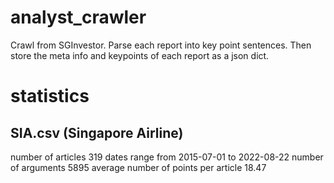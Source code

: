 # analyst_crawler

Crawl from SGInvestor. Parse each report into key point sentences. Then store the meta info and keypoints of each report as a json dict.

# statistics
## SIA.csv (Singapore Airline)
number of articles 319
dates range from  2015-07-01  to  2022-08-22 
number of arguments 5895
average number of points per article 18.47